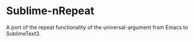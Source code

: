 Sublime-nRepeat
===============

A port of the repeat functionality of the universal-argument from Emacs to SublimeText3.

